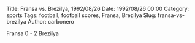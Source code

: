 Title: Fransa vs. Brezilya, 1992/08/26
Date: 1992/08/26 00:00
Category: sports
Tags: football, football scores, Fransa, Brezilya
Slug: fransa-vs-brezilya
Author: carbonero


Fransa 0 - 2 Brezilya
